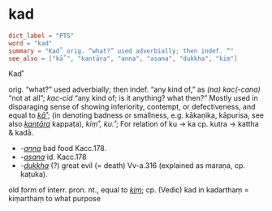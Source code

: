 # kad

``` toml
dict_label = "PTS"
word = "kad"
summary = "Kad˚ orig. “what?” used adverbially; then indef. “"
see_also = ["kā˚", "kantāra", "anna", "asana", "dukkha", "kiṃ"]
```

Kad˚

orig. “what?” used adverbially; then indef. “any kind of,” as *(na) kac(\-cana)* “not at all”; *kac\-cid* “any kind of; is it anything? what then?” Mostly used in disparaging sense of showing inferiority, contempt, or defectiveness, and equal to *[kā˚](kā˚.md)*; (in denoting badness or smallness, e.g. kākaṇika, kāpurisa, see also *[kantāra](kantāra.md)* kappaṭa), *kiṃ˚, ku.˚*; For relation of ku → ka cp. kutra → kattha & kadā.

* *\-[anna](anna.md)* bad food Kacc.178.
* *\-[asana](asana.md)* id. Kacc.178
* *\-[dukkha](dukkha.md)* (?) great evil (= death) Vv\-a.316 (explained as maraṇa, cp. kaṭuka).

old form of interr. pron. nt., equal to *[kiṃ](kiṃ.md)*; cp. (Vedic) kad in kadarthaṃ = kiṃarthaṃ to what purpose


